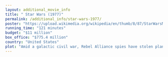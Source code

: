 ```yaml
---
layout: additional_movie_info
title: " Star Wars (1977)"
permalink: /additional_info/star-wars-1977/
poster: "https://upload.wikimedia.org/wikipedia/en/thumb/8/87/StarWarsMoviePoster1977.jpg/220px-StarWarsMoviePoster1977.jpg"
running_time: "121 minutes"
budget: "$11 million"
box_office: "$775.4 million"
country: "United States"
plot: "Amid a galactic civil war, Rebel Alliance spies have stolen plans  to the Death Star, a colossal space station built by the Galactic Empire that is capable of destroying entire planets. Princess Leia Organa of Alderaan, secretly a Rebel leader, has obtained the schematics, but her ship is intercepted and boarded by Imperial forces under the command of Darth Vader. Leia is taken prisoner, but the droids R2-D2 and C-3PO escape with the plans, crashing on the nearby planet of Tatooine. Darth Vader learns of this and orders the Imperials to pursue the droids.\n\n\nThe droids are captured by Jawa traders, who sell them to the moisture farmers Owen and Beru Lars and their nephew, Luke Skywalker. While Luke is cleaning R2-D2, he discovers a recording of Leia requesting help from a former ally named Obi-Wan Kenobi. R2-D2 goes missing, and while searching for him, Luke is attacked by Sand People. He is rescued by the elderly hermit Ben Kenobi, who soon reveals himself to be Obi-Wan. He tells Luke about his past as one of the Jedi Knights, former peacekeepers of the Galactic Republic, who drew mystical abilities from the Force but were nearly exterminated by the Empire. Luke learns that his father, also a Jedi, fought alongside Obi-Wan during the Clone Wars until Vader, Obi-Wan's former pupil, turned to the dark side of the Force and murdered him. Obi-Wan gives Luke his father's lightsaber, the signature weapon of the Jedi.\nR2-D2 plays Leia's full message, in which she begs Obi-Wan to take the Death Star plans to Alderaan and give them to her father, a fellow veteran, for analysis. Luke initially declines Obi-Wan's offer to accompany him to Alderaan and learn the ways of the Force, but he is left with no choice after Imperial stormtroopers murder his family and destroy his home while searching for the droids. Seeking a way off the planet, Luke and Obi-Wan travel to the city of Mos Eisley and hire Han Solo and Chewbacca, pilots of the starship Millennium Falcon.\n\nBefore the Falcon reaches Alderaan, the Death Star commander Grand Moff Tarkin has the planet obliterated by the station's superlaser.[5] Upon arrival, the Falcon is captured by the Death Star's tractor beam, but the passengers avoid detection and infiltrate the station. As Obi-Wan leaves to deactivate the tractor beam, Luke persuades Han and Chewbacca to help him rescue Leia, who is scheduled for execution after refusing to reveal the location of the Rebel base. After disabling the tractor beam, Obi-Wan sacrifices himself in a lightsaber duel against Vader, which allows the rest of the group to escape. Using a tracking device placed on the Falcon, the Empire locates the Rebel base on the moon Yavin 4.\n\nAnalysis of the Death Star schematics reveals a weakness in a small exhaust port leading directly to the station's reactor. Luke joins the Rebellion's X-wing squadron in a desperate attack against the Death Star, while Han and Chewbacca leave to pay off a debt to the crime lord Jabba the Hutt. In the ensuing battle, Vader leads a squadron of TIE fighters and destroys several Rebel ships. Han and Chewbacca unexpectedly return in the Falcon, knocking Vader's ship off course before he can shoot Luke down. Guided by the voice of Obi-Wan's spirit, Luke uses the Force to aim his torpedoes into the exhaust port, causing the Death Star to explode moments before it can fire on the Rebel base. \n\nIn a triumphant ceremony, Leia awards Luke and Han medals for their heroism."
---
```

